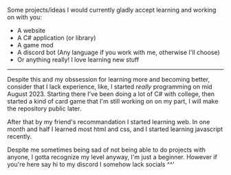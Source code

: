 Some projects/ideas I would currently gladly accept learning and working on with you:
- A website
- A C# application (or library)
- A game mod
- A discord bot (Any language if you work with me, otherwise I'll choose)
- Or anything really! I love learning new stuff
---
Despite this and my obssession for learning more and becoming better, consider that I lack experience, like, I started *really* programming on mid August 2023. Starting there I've been doing a lot of C# with college, then started a kind of card game that I'm still working on on my part, I will make the repository public later.

After that by my friend's recommandation I started learning web. In one month and half I learned most html and css, and I started learning javascript recently.

Despite me sometimes being sad of not being able to do projects with anyone, I gotta recognize my level anyway, I'm just a beginner. However if you're here say hi to my discord I somehow lack socials ^^'
